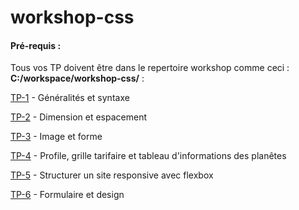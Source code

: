 # workshop-css

#### Pré-requis :
Tous vos TP doivent être dans le repertoire workshop comme ceci : **C:/workspace/workshop-css/** : 


[TP-1](tp-1.md) - Généralités et syntaxe

[TP-2](tp-2.md) -  Dimension et espacement

[TP-3](tp-3/tp-3.md) - Image et forme

[TP-4](tp-4/tp-4.md) - Profile, grille tarifaire et tableau d'informations des planêtes

[TP-5](tp-5/tp-5.md) - Structurer un site responsive avec flexbox 

[TP-6](tp-6/tp-6.md) - Formulaire et design



